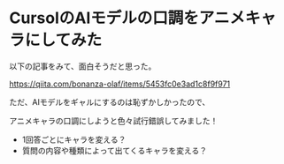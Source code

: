 # CursolのAIモデルの口調をアニメキャラにしてみた

以下の記事をみて、面白そうだと思った。

https://qiita.com/bonanza-olaf/items/5453fc0e3ad1c8f9f971



ただ、AIモデルをギャルにするのは恥ずかしかったので、

アニメキャラの口調にしようと色々試行錯誤してみました！



* 1回答ごとにキャラを変える？
* 質問の内容や種類によって出てくるキャラを変える？
